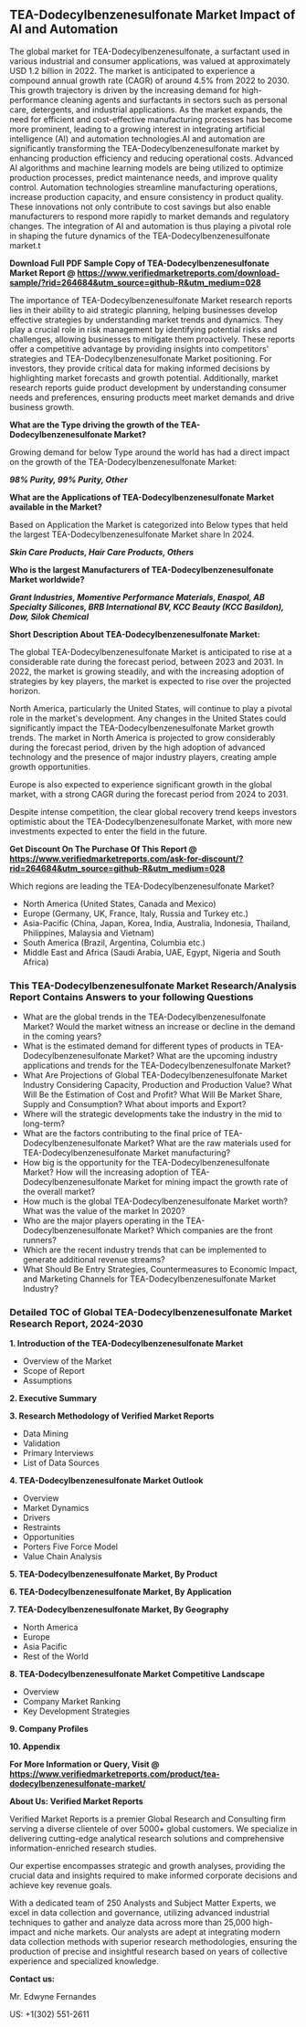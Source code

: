 <h2>TEA-Dodecylbenzenesulfonate Market Impact of AI and Automation</h2>The global market for TEA-Dodecylbenzenesulfonate, a surfactant used in various industrial and consumer applications, was valued at approximately USD 1.2 billion in 2022. The market is anticipated to experience a compound annual growth rate (CAGR) of around 4.5% from 2022 to 2030. This growth trajectory is driven by the increasing demand for high-performance cleaning agents and surfactants in sectors such as personal care, detergents, and industrial applications. As the market expands, the need for efficient and cost-effective manufacturing processes has become more prominent, leading to a growing interest in integrating artificial intelligence (AI) and automation technologies.AI and automation are significantly transforming the TEA-Dodecylbenzenesulfonate market by enhancing production efficiency and reducing operational costs. Advanced AI algorithms and machine learning models are being utilized to optimize production processes, predict maintenance needs, and improve quality control. Automation technologies streamline manufacturing operations, increase production capacity, and ensure consistency in product quality. These innovations not only contribute to cost savings but also enable manufacturers to respond more rapidly to market demands and regulatory changes. The integration of AI and automation is thus playing a pivotal role in shaping the future dynamics of the TEA-Dodecylbenzenesulfonate market.t</p><p id="" class=""><strong>Download Full PDF Sample Copy of TEA-Dodecylbenzenesulfonate Market Report @ <a href="https://www.verifiedmarketreports.com/download-sample/?rid=264684&utm_source=github-R&utm_medium=028" target="_blank">https://www.verifiedmarketreports.com/download-sample/?rid=264684&utm_source=github-R&utm_medium=028</a></strong></p><p>The importance of&nbsp;TEA-Dodecylbenzenesulfonate Market research reports lies in their ability to aid strategic planning, helping businesses develop effective strategies by understanding market trends and dynamics. They play a crucial role in risk management by identifying potential risks and challenges, allowing businesses to mitigate them proactively. These reports offer a competitive advantage by providing insights into competitors' strategies and TEA-Dodecylbenzenesulfonate Market positioning. For investors, they provide critical data for making informed decisions by highlighting market forecasts and growth potential. Additionally, market research reports guide product development by understanding consumer needs and preferences, ensuring products meet market demands and drive business growth.</p><p><strong>What are the&nbsp;Type driving the growth of the TEA-Dodecylbenzenesulfonate Market?</strong></p><p id="" class="">Growing demand for below Type around the world has had a direct impact on the growth of the TEA-Dodecylbenzenesulfonate Market:</p><em><strong>98% Purity, 99% Purity, Other</strong></em></p><strong>What are the&nbsp;Applications&nbsp;of TEA-Dodecylbenzenesulfonate Market available in the Market?</strong></p><p id="" class="">Based on Application the Market is categorized into Below types that held the largest TEA-Dodecylbenzenesulfonate Market share In 2024.</p><em><strong>Skin Care Products, Hair Care Products, Others</strong></em></p><strong>Who is the largest Manufacturers of TEA-Dodecylbenzenesulfonate Market worldwide?</strong></p><p><em><strong>Grant Industries, Momentive Performance Materials, Enaspol, AB Specialty Silicones, BRB International BV, KCC Beauty (KCC Basildon), Dow, Silok Chemical</strong></em></p><p id="" class=""><strong>Short Description About TEA-Dodecylbenzenesulfonate Market:</strong></p><p>The global TEA-Dodecylbenzenesulfonate Market is anticipated to rise at a considerable rate during the forecast period, between 2023 and 2031. In 2022, the market is growing steadily, and with the increasing adoption of strategies by key players, the market is expected to rise over the projected horizon.</p><p>North America, particularly the United States, will continue to play a pivotal role in the market's development. Any changes in the United States could significantly impact the TEA-Dodecylbenzenesulfonate Market growth trends. The market in North America is projected to grow considerably during the forecast period, driven by the high adoption of advanced technology and the presence of major industry players, creating ample growth opportunities.</p><p>Europe is also expected to experience significant growth in the global market, with a strong CAGR during the forecast period from 2024 to 2031.</p><p>Despite intense competition, the clear global recovery trend keeps investors optimistic about the TEA-Dodecylbenzenesulfonate Market, with more new investments expected to enter the field in the future.</p><p id="" class=""><strong>Get Discount On The Purchase Of This Report @ <a href="https://www.verifiedmarketreports.com/ask-for-discount/?rid=264684&utm_source=github-R&utm_medium=028" target="_blank">https://www.verifiedmarketreports.com/ask-for-discount/?rid=264684&utm_source=github-R&utm_medium=028</a></strong></p>Which regions are leading the TEA-Dodecylbenzenesulfonate Market?</p><ul><li>North America (United States, Canada and Mexico)</li><li>Europe (Germany, UK, France, Italy, Russia and Turkey etc.)</li><li>Asia-Pacific (China, Japan, Korea, India, Australia, Indonesia, Thailand, Philippines, Malaysia and Vietnam)</li><li>South America (Brazil, Argentina, Columbia etc.)</li><li>Middle East and Africa (Saudi Arabia, UAE, Egypt, Nigeria and South Africa)</li></ul><h3 id="" class="">This TEA-Dodecylbenzenesulfonate Market Research/Analysis Report Contains Answers to your following Questions</h3><ul><li>What are the global trends in the TEA-Dodecylbenzenesulfonate Market? Would the market witness an increase or decline in the demand in the coming years?</li><li>What is the estimated demand for different types of products in TEA-Dodecylbenzenesulfonate Market? What are the upcoming industry applications and trends for the TEA-Dodecylbenzenesulfonate Market?</li><li>What Are Projections of Global TEA-Dodecylbenzenesulfonate Market Industry Considering Capacity, Production and Production Value? What Will Be the Estimation of Cost and Profit? What Will Be Market Share, Supply and Consumption? What about imports and Export?</li><li>Where will the strategic developments take the industry in the mid to long-term?</li><li>What are the factors contributing to the final price of TEA-Dodecylbenzenesulfonate Market? What are the raw materials used for TEA-Dodecylbenzenesulfonate Market manufacturing?</li><li>How big is the opportunity for the TEA-Dodecylbenzenesulfonate Market? How will the increasing adoption of TEA-Dodecylbenzenesulfonate Market for mining impact the growth rate of the overall market?</li><li>How much is the global TEA-Dodecylbenzenesulfonate Market worth? What was the value of the market In 2020?</li><li>Who are the major players operating in the TEA-Dodecylbenzenesulfonate Market? Which companies are the front runners?</li><li>Which are the recent industry trends that can be implemented to generate additional revenue streams?</li><li>What Should Be Entry Strategies, Countermeasures to Economic Impact, and Marketing Channels for TEA-Dodecylbenzenesulfonate Market Industry?</li></ul><h3 id="" class="">Detailed TOC of Global TEA-Dodecylbenzenesulfonate Market Research Report, 2024-2030</h3><p id="" class=""><strong>1. Introduction of the TEA-Dodecylbenzenesulfonate Market</strong></p><ul><li>Overview of the Market</li><li>Scope of Report</li><li>Assumptions</li></ul><p id="" class=""><strong>2. Executive Summary</strong></p><p id="" class=""><strong>3. Research Methodology of Verified Market Reports</strong></p><ul><li>Data Mining</li><li>Validation</li><li>Primary Interviews</li><li>List of Data Sources</li></ul><p id="" class=""><strong>4. TEA-Dodecylbenzenesulfonate Market Outlook</strong></p><ul><li>Overview</li><li>Market Dynamics</li><li>Drivers</li><li>Restraints</li><li>Opportunities</li><li>Porters Five Force Model</li><li>Value Chain Analysis</li></ul><p id="" class=""><strong>5. TEA-Dodecylbenzenesulfonate Market, By Product</strong></p><p id="" class=""><strong>6. TEA-Dodecylbenzenesulfonate Market, By Application</strong></p><p id="" class=""><strong>7. TEA-Dodecylbenzenesulfonate Market, By Geography</strong></p><ul><li>North America</li><li>Europe</li><li>Asia Pacific</li><li>Rest of the World</li></ul><p id="" class=""><strong>8. TEA-Dodecylbenzenesulfonate Market Competitive Landscape</strong></p><ul><li>Overview</li><li>Company Market Ranking</li><li>Key Development Strategies</li></ul><p id="" class=""><strong>9. Company Profiles</strong></p><p id="" class=""><strong>10. Appendix</strong></p><p id="" class=""><strong>For More Information or Query, Visit @ <a href="https://www.verifiedmarketreports.com/product/tea-dodecylbenzenesulfonate-market/" target="_blank">https://www.verifiedmarketreports.com/product/tea-dodecylbenzenesulfonate-market/</a></strong></p><p id="" class=""><strong>About Us: Verified Market Reports</strong></p><p id="" class="">Verified Market Reports is a premier Global Research and Consulting firm serving a diverse clientele of over 5000+ global customers. We specialize in delivering cutting-edge analytical research solutions and comprehensive information-enriched research studies.</p><p id="" class="">Our expertise encompasses strategic and growth analyses, providing the crucial data and insights required to make informed corporate decisions and achieve key revenue goals.</p><p id="" class="">With a dedicated team of 250 Analysts and Subject Matter Experts, we excel in data collection and governance, utilizing advanced industrial techniques to gather and analyze data across more than 25,000 high-impact and niche markets. Our analysts are adept at integrating modern data collection methods with superior research methodologies, ensuring the production of precise and insightful research based on years of collective experience and specialized knowledge.</p><p id="" class=""><strong>Contact us:</strong></p><p id="" class="">Mr. Edwyne Fernandes</p><p id="" class="">US: +1(302) 551-2611</p>